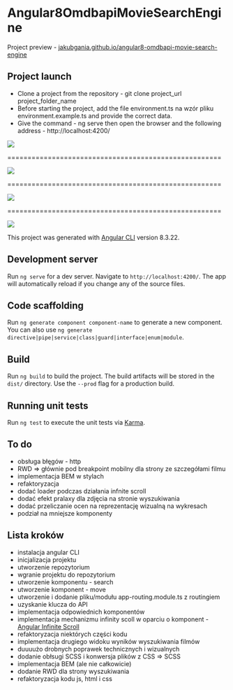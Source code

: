 # Angular8OmdbapiMovieSearchEngine

Project preview - [jakubgania.github.io/angular8-omdbapi-movie-search-engine](https://jakubgania.github.io/angular8-omdbapi-movie-search-engine)

## Project launch

- Clone a project from the repository - git clone project_url project_folder_name
- Before starting the project, add the file environment.ts na wzór pliku environment.example.ts and provide the correct data.
- Give the command - ng serve then open the browser and the following address - http://localhost:4200/

![](https://github.com/jakubgania/angular8-omdbapi-movie-search-engine/blob/master/screenshots/screen-1.PNG)

=====================================================

![](https://github.com/jakubgania/angular8-omdbapi-movie-search-engine/blob/master/screenshots/screen-2.PNG)

=====================================================

![](https://github.com/jakubgania/angular8-omdbapi-movie-search-engine/blob/master/screenshots/screen-3.PNG)

=====================================================

![](https://github.com/jakubgania/angular8-omdbapi-movie-search-engine/blob/master/screenshots/screen-4.PNG)

This project was generated with [Angular CLI](https://github.com/angular/angular-cli) version 8.3.22.

## Development server

Run `ng serve` for a dev server. Navigate to `http://localhost:4200/`. The app will automatically reload if you change any of the source files.

## Code scaffolding

Run `ng generate component component-name` to generate a new component. You can also use `ng generate directive|pipe|service|class|guard|interface|enum|module`.

## Build

Run `ng build` to build the project. The build artifacts will be stored in the `dist/` directory. Use the `--prod` flag for a production build.

## Running unit tests

Run `ng test` to execute the unit tests via [Karma](https://karma-runner.github.io).

## To do

- obsługa błęgów - http
- RWD => głównie pod breakpoint mobilny dla strony ze szczegółami filmu
- implementacja BEM w stylach
- refaktoryzacja
- dodać loader podczas działania infnite scroll
- dodać efekt pralaxy dla zdjęcia na stronie wyszukiwania
- dodać przeliczanie ocen na reprezentację wizualną na wykresach
- podział na mniejsze komponenty

## Lista kroków

- instalacja angular CLI
- inicjalizacja projektu
- utworzenie repozytorium
- wgranie projektu do repozytorium
- utworzenie komponentu - search
- utworzenie komponent - move
- utworzenie i dodanie pliku/modułu app-routing.module.ts z routingiem
- uzyskanie klucza do API
- implementacja odpowiednich komponentów
- implementacja mechanizmu infinity scoll w oparciu o komponent - [Angular Infinite Scroll](https://www.npmjs.com/package/ngx-infinite-scroll)
- refaktoryzacja niektórych części kodu
- implementacja drugiego widoku wyników wyszukiwania filmów
- duuuużo drobnych poprawek technicznych i wizualnych
- dodanie obłsugi SCSS i konwersja plików z CSS => SCSS
- implementacja BEM (ale nie całkowicie)
- dodanie RWD dla strony wyszukiwania
- refaktoryzacja kodu js, html i css

